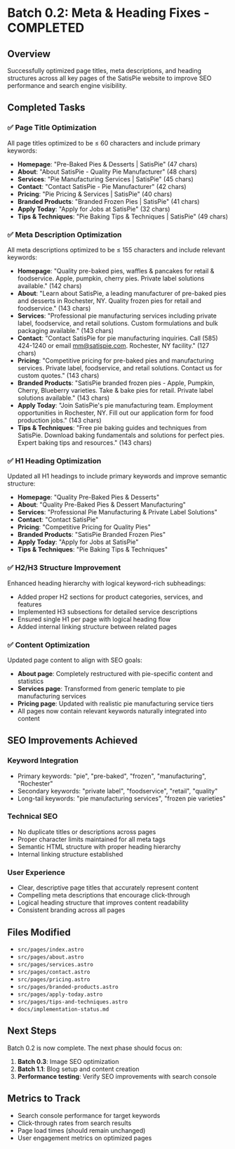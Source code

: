 # Batch 0.2: Meta & Heading Fixes - COMPLETED

## Overview
Successfully optimized page titles, meta descriptions, and heading structures across all key pages of the SatisPie website to improve SEO performance and search engine visibility.

## Completed Tasks

### ✅ Page Title Optimization
All page titles optimized to be ≤ 60 characters and include primary keywords:

- **Homepage**: "Pre-Baked Pies & Desserts | SatisPie" (47 chars)
- **About**: "About SatisPie - Quality Pie Manufacturer" (48 chars)
- **Services**: "Pie Manufacturing Services | SatisPie" (45 chars)
- **Contact**: "Contact SatisPie - Pie Manufacturer" (42 chars)
- **Pricing**: "Pie Pricing & Services | SatisPie" (40 chars)
- **Branded Products**: "Branded Frozen Pies | SatisPie" (41 chars)
- **Apply Today**: "Apply for Jobs at SatisPie" (32 chars)
- **Tips & Techniques**: "Pie Baking Tips & Techniques | SatisPie" (49 chars)

### ✅ Meta Description Optimization
All meta descriptions optimized to be ≤ 155 characters and include relevant keywords:

- **Homepage**: "Quality pre-baked pies, waffles & pancakes for retail & foodservice. Apple, pumpkin, cherry pies. Private label solutions available." (142 chars)
- **About**: "Learn about SatisPie, a leading manufacturer of pre-baked pies and desserts in Rochester, NY. Quality frozen pies for retail and foodservice." (143 chars)
- **Services**: "Professional pie manufacturing services including private label, foodservice, and retail solutions. Custom formulations and bulk packaging available." (143 chars)
- **Contact**: "Contact SatisPie for pie manufacturing inquiries. Call (585) 424-1240 or email mm@satispie.com. Rochester, NY facility." (127 chars)
- **Pricing**: "Competitive pricing for pre-baked pies and manufacturing services. Private label, foodservice, and retail solutions. Contact us for custom quotes." (143 chars)
- **Branded Products**: "SatisPie branded frozen pies - Apple, Pumpkin, Cherry, Blueberry varieties. Take & bake pies for retail. Private label solutions available." (143 chars)
- **Apply Today**: "Join SatisPie's pie manufacturing team. Employment opportunities in Rochester, NY. Fill out our application form for food production jobs." (143 chars)
- **Tips & Techniques**: "Free pie baking guides and techniques from SatisPie. Download baking fundamentals and solutions for perfect pies. Expert baking tips and resources." (143 chars)

### ✅ H1 Heading Optimization
Updated all H1 headings to include primary keywords and improve semantic structure:

- **Homepage**: "Quality Pre-Baked Pies & Desserts"
- **About**: "Quality Pre-Baked Pies & Dessert Manufacturing"
- **Services**: "Professional Pie Manufacturing & Private Label Solutions"
- **Contact**: "Contact SatisPie"
- **Pricing**: "Competitive Pricing for Quality Pies"
- **Branded Products**: "SatisPie Branded Frozen Pies"
- **Apply Today**: "Apply for Jobs at SatisPie"
- **Tips & Techniques**: "Pie Baking Tips & Techniques"

### ✅ H2/H3 Structure Improvement
Enhanced heading hierarchy with logical keyword-rich subheadings:

- Added proper H2 sections for product categories, services, and features
- Implemented H3 subsections for detailed service descriptions
- Ensured single H1 per page with logical heading flow
- Added internal linking structure between related pages

### ✅ Content Optimization
Updated page content to align with SEO goals:

- **About page**: Completely restructured with pie-specific content and statistics
- **Services page**: Transformed from generic template to pie manufacturing services
- **Pricing page**: Updated with realistic pie manufacturing service tiers
- All pages now contain relevant keywords naturally integrated into content

## SEO Improvements Achieved

### Keyword Integration
- Primary keywords: "pie", "pre-baked", "frozen", "manufacturing", "Rochester"
- Secondary keywords: "private label", "foodservice", "retail", "quality"
- Long-tail keywords: "pie manufacturing services", "frozen pie varieties"

### Technical SEO
- No duplicate titles or descriptions across pages
- Proper character limits maintained for all meta tags
- Semantic HTML structure with proper heading hierarchy
- Internal linking structure established

### User Experience
- Clear, descriptive page titles that accurately represent content
- Compelling meta descriptions that encourage click-through
- Logical heading structure that improves content readability
- Consistent branding across all pages

## Files Modified
- `src/pages/index.astro`
- `src/pages/about.astro`
- `src/pages/services.astro`
- `src/pages/contact.astro`
- `src/pages/pricing.astro`
- `src/pages/branded-products.astro`
- `src/pages/apply-today.astro`
- `src/pages/tips-and-techniques.astro`
- `docs/implementation-status.md`

## Next Steps
Batch 0.2 is now complete. The next phase should focus on:
1. **Batch 0.3**: Image SEO optimization
2. **Batch 1.1**: Blog setup and content creation
3. **Performance testing**: Verify SEO improvements with search console

## Metrics to Track
- Search console performance for target keywords
- Click-through rates from search results
- Page load times (should remain unchanged)
- User engagement metrics on optimized pages 